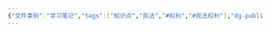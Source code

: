 ```yaml
---
{"文件类别":"学习笔记","tags":["知识点","民法","#权利","#民法权利"],"dg-publish":true,"permalink":"/学习笔记studyup/民法总论/性自主权/","dgPassFrontmatter":true,"created":"2024-10-24T22:09:40.927+08:00","updated":"2024-11-01T14:31:59.513+08:00"}
---
```


